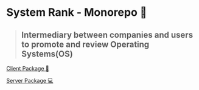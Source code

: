 # System Rank - Monorepo 🚀

> ## Intermediary between companies and users to promote and review Operating Systems(OS)

[Client Package 👔](./packages/client/README.md)

[Server Package 💻](./packages/server/README.md)